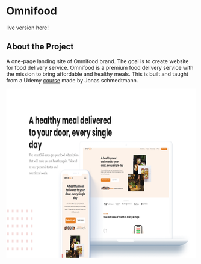 # Omnifood

live version here!

## About the Project
A one-page landing site of Omnifood brand. The goal is to create website for food delivery service.
Omnifood is a premium food delivery service with the mission to bring affordable and healthy meals. 
This is built and taught from a Udemy [course] made by Jonas schmedtmann.

<p align="center">
  <img src="img/mockup.PNG" alt="Logo" width="900" height="450">
</p>


[course]: https://www.udemy.com/course/design-and-develop-a-killer-website-with-html5-and-css3/
[here]: https://dominikalesniewska.github.io/omnifood-website/
